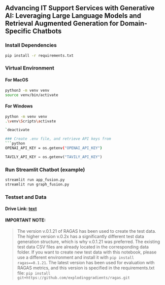 ## Advancing IT Support Services with Generative AI: Leveraging Large Language Models and Retrieval Augmented Generation for Domain-Specific Chatbots

### Install Dependencies
```bash
pip install -r requirements.txt
```
### Virtual Environment
#### For MacOS
```bash
python3 -m venv venv
source venv/bin/activate
```
#### For Windows
```bash
python -m venv venv
.\venv\Scripts\activate

`deactivate

### Create .env file, and retrieve API keys from 
```python
OPENAI_API_KEY = os.getenv("OPENAI_API_KEY")
```
```python
TAVILY_API_KEY = os.getenv("TAVILY_API_KEY")
```

### Run Streamlit Chatbot (example)
```bash
streamlit run app_fusion.py
streamlit run graph_fusion.py 
```
### Testset and Data

#### Drive Link: [text](https://drive.google.com/drive/folders/15oI_Kaivu39pkNFeSbLzGO3kA0HhBOBG?usp=sharing)

#### IMPORTANT NOTE:
> The version v.0.1.21 of RAGAS has been used to create the test data. 
The higher version v.0.2x has a significantly different test data generation structure, which is why v.0.1.21 was preferred.
The existing test data CSV files are already located in the corresponding data folder.
If you want to create new test data with this notebook, please use a different environment and install it with `pip install ragas==0.1.21`.
The latest version has been used for evaluation with RAGAS metrics, 
and this version is specified in the requirements.txt file: `pip install git+https://github.com/explodinggradients/ragas.git`